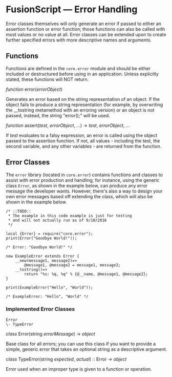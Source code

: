 # FusionScript &mdash; Error Handling

Error classes themselves will only generate an error if passed to either an
assertion function or error function; those functions can also be called with
most values or no value at all. Error classes can be extended upon to create
further specified errors with more descriptive names and arguments.

## Functions

Functions are defined in the `core.error` module and should be either included
or destructured before using in an application. Unless explicitly stated, these
functions will NOT return.

_function_ error(_errorObject_)

Generates an error based on the string representation of an object. If the
object fails to produce a string representation (for example, by overwriting
the __tostring metamethod with an erroring version) or an object is not passed,
instead, the string "error();" will be used.

_function_ assert(_test_, _errorObject_, _..._) -> _test_, _errorObject_, _..._

If _test_ evaluates to a falsy expression, an error is called using the object
passed to the assertion function. If not, all values - including the test, the
second variable, and any other variables - are returned from the function.

## Error Classes

The `error` library (located in `core.error`) contains functions and classes
to assist with error production and handling; for instance, using the generic
class `Error`, as shown in the example below, can produce any error message
the developer wants. However, there's also a way to design your own error
messages based off extending the class, which will also be shown in the example
below.

```fuse
/* ::TODO::
 * The example in this code example is just for testing
 * and will not actually run as of 9/10/2016
 */

local {Error} = require("core.error");
print(Error("Goodbye World!"));

/* Error: "Goodbye World!" */

new ExampleError extends Error {
    __new(message1, message2)=>
        @message1, @message2 = message1, message2;
    __tostring()=>
        return "%s: %q, %q" % {@__name, @message1, @message2};
}

print(ExampleError("Hello", "World"));

/* ExampleError: "Hello", "World" */
```

### Implemented Error Classes

```
Error
\- TypeError
```

_class_ Error(string _errorMessage_) -> _object_

Base class for all errors; you can use this class if you want to provide a
simple, generic error that takes an optional string as a descriptive argument.

_class_ TypeError(string _expected_, _actual_) :: Error -> _object_

Error used when an improper type is given to a function or operation.